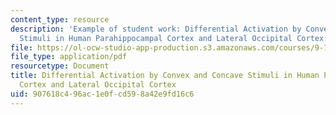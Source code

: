 ```yaml
---
content_type: resource
description: 'Example of student work: Differential Activation by Convex and Concave
  Stimuli in Human Parahippocampal Cortex and Lateral Occipital Cortex.'
file: https://ol-ocw-studio-app-production.s3.amazonaws.com/courses/9-71-functional-mri-of-high-level-vision-fall-2007/907618c496ac1e0fcd598a42e9fd16c6_difrntalactivton.pdf
file_type: application/pdf
resourcetype: Document
title: Differential Activation by Convex and Concave Stimuli in Human Parahippocampal
  Cortex and Lateral Occipital Cortex
uid: 907618c4-96ac-1e0f-cd59-8a42e9fd16c6
---
```

